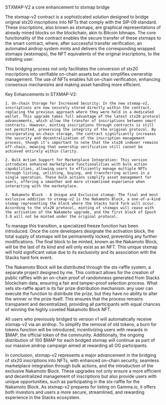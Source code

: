 ﻿STXMAP-V2 
a core enhancement to stxmap bridge

The stxmap-v2 contract is a sophisticated solution designed to bridge original stx20 inscriptions into NFTs that comply with the SIP-09 standard. These inscriptions, also known as stxmaps, are graphical representations of already mined blocks on the blockchain, akin to Bitcoin bitmaps. The core functionality of the contract enables the secure transfer of these stxmaps to the smart contract, where, after successful transfer verification, an automated airdrop system mints and delivers the corresponding wrapped stxmaps (wstxmaps), the NFT equivalents of the original inscriptions, to the initiating user.

This bridging process not only facilitates the conversion of stx20 inscriptions into verifiable on-chain assets but also simplifies ownership management. The use of NFTs enables full on-chain verification, enhancing consensus mechanisms and making asset handling more efficient.

Key Enhancements in STXMAP-V2:

    1. On-chain Storage for Increased Security: In the new stxmap-v2, inscriptions are now securely stored directly within the contract, replacing the previous approach where they were held in a dedicated wallet. This upgrade takes full advantage of the latest stx20 protocol advancements, which allow the transfer of inscriptions between smart contracts. However, minting inscriptions through contracts is still not permitted, preserving the integrity of the original protocol. By incorporating on-chain storage, the contract significantly increases the security and decentralization of the inscription management process, though it’s important to note that the stx20 indexer remains off-chain, meaning that ownership verification still cannot be achieved entirely within Clarity.
       
    2. Bulk Action Support for Marketplace Integration: This version introduces enhanced marketplace functionalities with bulk action capabilities, allowing users to efficiently manage multiple NFTs through listing, unlisting, buying, and transferring actions in a single operation. These bulk actions simplify asset management for users, offering a smoother and more streamlined experience when interacting with the marketplace.
       
    3. Nakamoto Block - A Unique and Exclusive stxmap: The final and most exclusive addition to stxmap-v2 is the Nakamoto Block, a one-of-a-kind stxmap representing the block where the Stacks hard fork will occur. According to the stx20 protocol, minting of stxmaps will cease with the activation of the Nakamoto upgrade, and the first block of Epoch 3.0 will not be minted under the original protocol.

To manage this transition, a specialized freeze function has been introduced. Once the core developers designate the activation block, the total supply of stxmaps will be permanently locked, preventing any further modifications. The final block to be minted, known as the Nakamoto Block, will be the last of its kind and will only exist as an NFT. This unique stxmap will hold significant value due to its exclusivity and its association with the Stacks hard fork event.

The Nakamoto Block will be distributed through the stx-raffle system, a separate project designed by me. This contract allows for the creation of public raffles with an on-chain proof of randomness generated from Stacks blockchain data, ensuring a fair and tamper-proof selection process. What sets stx-raffle apart is its fair prize distribution mechanism: any user can execute the function to distribute the prize, but they have no ability to alter the winner or the prize itself. This ensures that the process remains transparent and decentralized, providing all participants with equal chances of winning the highly coveted Nakamoto Block NFT.

All users who previously bridged to version v1 will automatically receive stxmap-v2 via an airdrop. To simplify the removal of old tokens, a burn for tokens function will be introduced, incentivizing users with rewards in $MAP, the official token of the community. Additionally, the ongoing distribution of 100 $MAP for each bridged stxmap will continue as part of our massive airdrop campaign aimed at rewarding all OG participants.

In conclusion, stxmap-v2 represents a major advancement in the bridging of stx20 inscriptions into NFTs, with enhanced on-chain security, seamless marketplace integration through bulk actions, and the introduction of the exclusive Nakamoto Block. These upgrades not only ensure a more efficient and decentralized management of inscriptions but also provide users with unique opportunities, such as participating in the stx-raffle for the Nakamoto Block. As stxmap-v2 prepares for listing on Gamma.io, it offers both investors and users a more secure, streamlined, and rewarding experience in the Stacks ecosystem.
